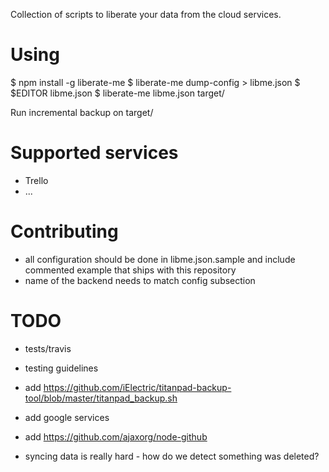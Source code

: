 Collection of scripts to liberate your data from the cloud services.

# Using

$ npm install -g liberate-me
$ liberate-me dump-config > libme.json
$ $EDITOR libme.json
$ liberate-me libme.json target/

Run incremental backup on target/

# Supported services

- Trello
- ...

# Contributing

- all configuration should be done in libme.json.sample and include commented example that ships with this repository
- name of the backend needs to match config subsection

# TODO

- tests/travis
- testing guidelines

- add https://github.com/iElectric/titanpad-backup-tool/blob/master/titanpad_backup.sh
- add google services
- add https://github.com/ajaxorg/node-github
- syncing data is really hard - how do we detect something was deleted?
